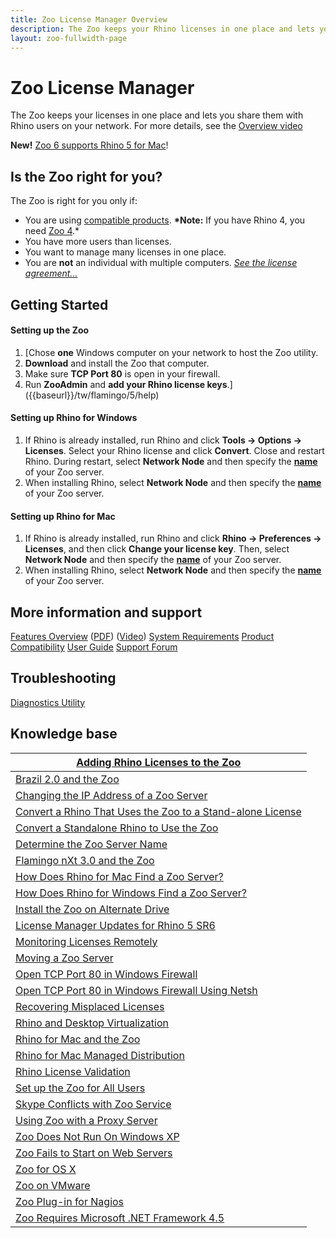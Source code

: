 ```yaml
---
title: Zoo License Manager Overview
description: The Zoo keeps your Rhino licenses in one place and lets you share them with Rhino users on your network.
layout: zoo-fullwidth-page
---
```


# Zoo License Manager
The Zoo keeps your licenses in one place and lets you share them with Rhino users on your network. For more details, see the [Overview video](https://vimeo.com/89968285)

**New!**  [Zoo 6 supports Rhino 5 for Mac](http://wiki.mcneel.com/zoo/zoomac)!

## Is the Zoo right for you? 

The Zoo is right for you only if:

- You are using [compatible products](https://wiki.mcneel.com/zoo/products). **\*Note:** If you have Rhino 4, you need [Zoo 4](https://wiki.mcneel.com/zoo4/home).*
- You have more users than licenses.
- You want to manage many licenses in one place.
- You are **not** an individual with multiple computers. *[See the license agreement...](http://files.na.mcneel.com/rhino/5.0/docs/rh50_eula.pdf)*

## Getting Started
#### Setting up the Zoo

1. [Chose **one** Windows computer on your network to host the Zoo utility.
2. **Download** and install the Zoo that computer.
3. Make sure **TCP Port 80** is open in your firewall.
4. Run **ZooAdmin** and **add your Rhino license keys**.]({{baseurl}}/tw/flamingo/5/help)

#### Setting up Rhino for Windows

1. If Rhino is already installed, run Rhino and click **Tools → Options → Licenses**. Select your Rhino license and click **Convert**. Close and restart Rhino. During restart, select **Network Node** and then specify the **[name](http://wiki.mcneel.com/zoo/determinezoohost)** of your Zoo server.
2. When installing Rhino, select **Network Node** and then specify the **[name](http://wiki.mcneel.com/zoo/determinezoohost)** of your Zoo server.

#### Setting up Rhino for Mac

1. If Rhino is already installed, run Rhino and click **Rhino → Preferences → Licenses**, and then click **Change your license key**. Then, select **Network Node** and then specify the **[name](http://wiki.mcneel.com/zoo/determinezoohost)** of your Zoo server.
2. When installing Rhino, select **Network Node** and then specify the **[name](http://wiki.mcneel.com/zoo/determinezoohost)** of your Zoo server.

## More information and support

[Features Overview](https://wiki.mcneel.com/zoo/overview) ([PDF](http://wiki.mcneel.com/_media/zoo/zoo5.pdf)) ([Video](https://vimeo.com/89968285))
[System Requirements](https://wiki.mcneel.com/zoo/requirements)
[Product Compatibility](https://wiki.mcneel.com/zoo/products)
[User Guide](http://docs.mcneel.com/zoo/5/en/index.html)
[Support Forum](http://discourse.mcneel.com/category/zoo)

## Troubleshooting

[Diagnostics Utility](https://wiki.mcneel.com/zoo/diagnostics)

## Knowledge base

| [Adding Rhino Licenses to the Zoo](https://wiki.mcneel.com/zoo/rhinovalidate) |
| ---------------------------------------- |
| [Brazil 2.0 and the Zoo](https://wiki.mcneel.com/zoo/zoobrazil) |
| [Changing the IP Address of a Zoo Server](https://wiki.mcneel.com/zoo/changingserveraddress) |
| [Convert a Rhino That Uses the Zoo to a Stand-alone License](https://wiki.mcneel.com/zoo/converttostandalone) |
| [Convert a Standalone Rhino to Use the Zoo](https://wiki.mcneel.com/zoo/converttozoo) |
| [Determine the Zoo Server Name](https://wiki.mcneel.com/zoo/determinezoohost) |
| [Flamingo nXt 3.0 and the Zoo](https://wiki.mcneel.com/zoo/zooflamingo) |
| [How Does Rhino for Mac Find a Zoo Server?](https://wiki.mcneel.com/zoo/findzooservermac) |
| [How Does Rhino for Windows Find a Zoo Server?](https://wiki.mcneel.com/zoo/findzooserverwin) |
| [Install the Zoo on Alternate Drive](https://wiki.mcneel.com/zoo/installalternatedrive) |
| [License Manager Updates for Rhino 5 SR6](https://wiki.mcneel.com/zoo/rhinolm5) |
| [Monitoring Licenses Remotely](https://wiki.mcneel.com/zoo/monitorlicenses) |
| [Moving a Zoo Server](https://wiki.mcneel.com/zoo/movezoo) |
| [Open TCP Port 80 in Windows Firewall](https://wiki.mcneel.com/zoo/window7firewall) |
| [Open TCP Port 80 in Windows Firewall Using Netsh](https://wiki.mcneel.com/zoo/zoo5netsh) |
| [Recovering Misplaced Licenses](https://wiki.mcneel.com/zoo/lostkeys) |
| [Rhino and Desktop Virtualization](https://wiki.mcneel.com/zoo/virtualdesktop) |
| [Rhino for Mac and the Zoo](https://wiki.mcneel.com/zoo/zoomac) |
| [Rhino for Mac Managed Distribution](https://wiki.mcneel.com/zoo/rhinomacdeployment) |
| [Rhino License Validation](https://wiki.mcneel.com/zoo/rhinovalidateoffline) |
| [Set up the Zoo for All Users](https://wiki.mcneel.com/zoo/zooallusers) |
| [Skype Conflicts with Zoo Service](https://wiki.mcneel.com/zoo/zooskype) |
| [Using Zoo with a Proxy Server](https://wiki.mcneel.com/zoo/zooproxyserver) |
| [Zoo Does Not Run On Windows XP](https://wiki.mcneel.com/zoo/zoowinxp) |
| [Zoo Fails to Start on Web Servers](https://wiki.mcneel.com/zoo/webserverport80) |
| [Zoo for OS X](https://wiki.mcneel.com/zoo/zooosx) |
| [Zoo on VMware](https://wiki.mcneel.com/zoo/zoovmware) |
| [Zoo Plug-in for Nagios](https://wiki.mcneel.com/zoo/nagios) |
| [Zoo Requires Microsoft .NET Framework 4.5](https://wiki.mcneel.com/zoo/zoodotnet) |